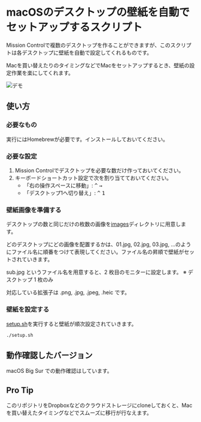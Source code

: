 # macOSのデスクトップの壁紙を自動でセットアップするスクリプト

Mission Controlで複数のデスクトップを作ることができますが、このスクリプトは各デスクトップに壁紙を自動で設定してくれるものです。

Macを買い替えたりのタイミングなどでMacをセットアップするとき、壁紙の設定作業を楽にしてくれます。

![デモ](https://user-images.githubusercontent.com/855338/110732971-7e2cb180-8268-11eb-9c34-94dcc46e1346.gif)

## 使い方

### 必要なもの

実行にはHomebrewが必要です。インストールしておいてください。

### 必要な設定

1. Mission Controlでデスクトップを必要な数だけ作っておいてください。
1. キーボードショートカット設定で次を割り当てておいてください。
    - 「右の操作スペースに移動」: <kbd>^</kbd> <kbd>→</kbd>
    - 「デスクトップ1へ切り替え」: <kbd>^</kbd> <kbd>1</kbd>
    
### 壁紙画像を準備する

デスクトップの数と同じだけの枚数の画像を[images](./images)ディレクトリに用意します。

どのデスクトップにどの画像を配置するかは、01.jpg, 02.jpg, 03.jpg, ...のようにファイル名に順番をつけて表現してください。ファイル名の昇順で壁紙がセットされていきます。

sub.jpg というファイル名を用意すると、2 枚目のモニターに設定します。
※ デスクトップ 1 枚のみ

対応している拡張子は .png, .jpg, .jpeg, .heic です。

### 壁紙を設定する

[setup.sh](./setup.sh)を実行すると壁紙が順次設定されていきます。

```zsh
./setup.sh
```

## 動作確認したバージョン

macOS Big Sur での動作確認はしています。

## Pro Tip

このリポジトリをDropboxなどのクラウドストレージにcloneしておくと、Macを買い替えたタイミングなどでスムーズに移行が行なえます。
